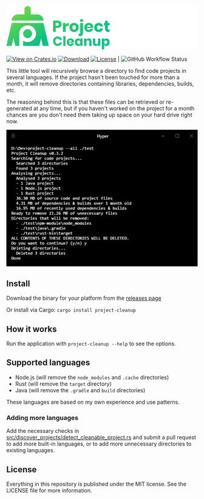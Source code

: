 [![Project Cleanup](./readme_logo.png)](https://woubuc.github.io/project-cleanup/)

[![View on Crates.io](https://img.shields.io/crates/v/project-cleanup.svg)](https://crates.io/crates/project-cleanup)
[![Download](https://img.shields.io/badge/download-latest-informational.svg)](https://github.com/woubuc/project-cleanup/releases/latest)
[![License](https://img.shields.io/github/license/woubuc/project-cleanup.svg)](https://github.com/woubuc/project-cleanup/blob/master/LICENSE)
|
![GitHub Workflow Status](https://img.shields.io/github/workflow/status/woubuc/project-cleanup/Tests?label=tests)

This little tool will recursively browse a directory to find code
projects in several languages. If the project hasn't been touched for
more than a month, it will remove directories containing libraries,
dependencies, builds, etc.

The reasoning behind this is that these files can be retrieved or
re-generated at any time, but if you haven't worked on the project for
a month chances are you don't need them taking up space on your hard
drive right now.

![Screenshot](readme_screenshot.png)

## Install
Download the binary for your platform from the
[releases page](https://github.com/woubuc/project-cleanup/releases)

Or install via Cargo: `cargo install project-cleanup`

## How it works
Run the application with `project-cleanup --help` to see the options.

## Supported languages
- Node.js (will remove the `node_modules` and `.cache` directories)
- Rust (will remove the `target` directory)
- Java (will remove the `.gradle` and `build` directories)

These languages are based on my own experience and use patterns.

### Adding more languages
Add the necessary checks in
[src/discover_projects/detect_cleanable_project.rs](https://github.com/woubuc/project-cleanup/blob/master/src/discover_projects/detect_cleanable_project.rs)
and submit a pull request to add more built-in languages, or to add
more unnecessary directories to existing languages.

## License
Everything in this repository is published under the MIT license. See
the LICENSE file for more information.
